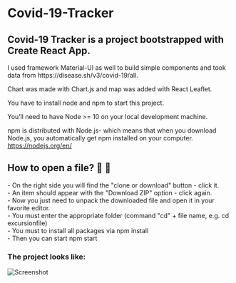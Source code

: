 
<h1>Covid-19-Tracker</h1>

<h2>Covid-19 Tracker is a project bootstrapped with Create React App. </h2>
<p>I used framework Material-UI as well to build simple components and took data from https://disease.sh/v3/covid-19/all. </p>
<p>Chart was made with Chart.js and map was added with React Leaflet.</p>

You have to install node and npm to start this project.

You’ll need to have Node >= 10 on your local development machine.

npm is distributed with Node.js- which means that when you download Node.js, you automatically get npm installed on your computer. https://nodejs.org/en/


<h2>How to open a file? 👀 👀</h2>
- On the right side you will find the "clone or download" button - click it.<br>
- An item should appear with the "Download ZIP" option - click again.<br>
- Now you just need to unpack the downloaded file and open it in your favorite editor.<br>
- You must enter the appropriate folder (command "cd" + file name, e.g. cd excursionfile)<br>
- You must to install all packages via npm install<br>
- Then you can start npm start<br>

<h3>The project looks like: </h3>

![Screenshot](https://user-images.githubusercontent.com/53143114/116751565-830a1800-aa04-11eb-851b-8425a21b9219.jpeg)
